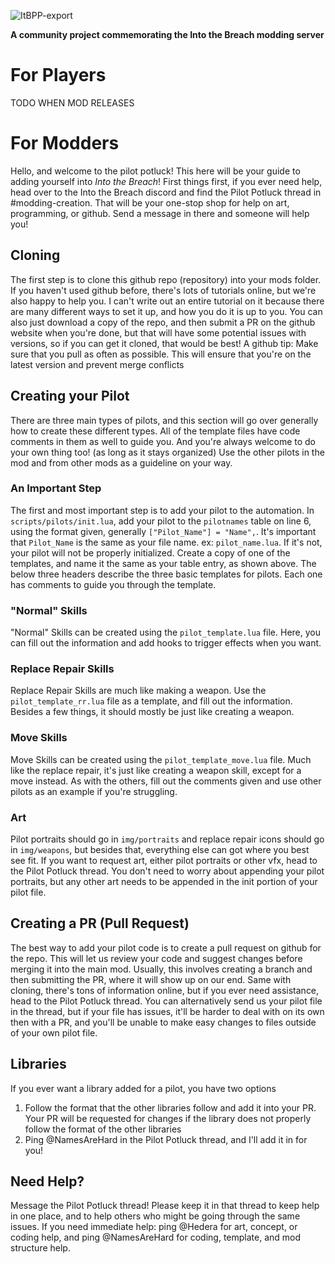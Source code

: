 ![ItBPP-export](https://github.com/Hederarch/ItB-Pilot-Potluck/assets/66890769/5cefd1b7-9091-4dad-bd69-1b7b211276db)

**A community project commemorating the Into the Breach modding server**

# For Players
TODO WHEN MOD RELEASES

# For Modders
Hello, and welcome to the pilot potluck! This here will be your guide to adding yourself into *Into the Breach*!
First things first, if you ever need help, head over to the Into the Breach discord and find the Pilot Potluck thread in #modding-creation. That will be your one-stop shop for help on art, programming, or github. Send a message in there and someone will help you!
## Cloning
The first step is to clone this github repo (repository) into your mods folder. If you haven't used github before, there's lots of tutorials online, but we're also happy to help you. I can't write out an entire tutorial on it because there are many different ways to set it up, and how you do it is up to you. You can also just download a copy of the repo, and then submit a PR on the github website when you're done, but that will have some potential issues with versions, so if you can get it cloned, that would be best!
A github tip: Make sure that you pull as often as possible. This will ensure that you're on the latest version and prevent merge conflicts
## Creating your Pilot
There are three main types of pilots, and this section will go over generally how to create these different types. All of the template files have code comments in them as well to guide you. And you're always welcome to do your own thing too! (as long as it stays organized)
Use the other pilots in the mod and from other mods as a guideline on your way.
### An Important Step
The first and most important step is to add your pilot to the automation. In `scripts/pilots/init.lua`, add your pilot to the `pilotnames` table on line 6, using the format given, generally `["Pilot_Name"] = "Name",`. It's important that `Pilot_Name` is the same as your file name. ex: `pilot_name.lua`. If it's not, your pilot will not be properly initialized.
Create a copy of one of the templates, and name it the same as your table entry, as shown above. The below three headers describe the three basic templates for pilots. Each one has comments to guide you through the template.
### "Normal" Skills
"Normal" Skills can be created using the `pilot_template.lua` file. Here, you can fill out the information and add hooks to trigger effects when you want.
### Replace Repair Skills
Replace Repair Skills are much like making a weapon. Use the `pilot_template_rr.lua` file as a template, and fill out the information. Besides a few things, it should mostly be just like creating a weapon.
### Move Skills
Move Skills can be created using the `pilot_template_move.lua` file. Much like the replace repair, it's just like creating a weapon skill, except for a move instead. As with the others, fill out the comments given and use other pilots as an example if you're struggling.
### Art
Pilot portraits should go in `img/portraits` and replace repair icons should go in `img/weapons`, but besides that, everything else can got where you best see fit. If you want to request art, either pilot portraits or other vfx, head to the Pilot Potluck thread.
You don't need to worry about appending your pilot portraits, but any other art needs to be appended in the init portion of your pilot file.
## Creating a PR (Pull Request)
The best way to add your pilot code is to create a pull request on github for the repo. This will let us review your code and suggest changes before merging it into the main mod. Usually, this involves creating a branch and then submitting the PR, where it will show up on our end. Same with cloning, there's tons of information online, but if you ever need assistance, head to the Pilot Potluck thread.
You can alternatively send us your pilot file in the thread, but if your file has issues, it'll be harder to deal with on its own then with a PR, and you'll be unable to make easy changes to files outside of your own pilot file.
## Libraries
If you ever want a library added for a pilot, you have two options
1. Follow the format that the other libraries follow and add it into your PR. Your PR will be requested for changes if the library does not properly follow the format of the other libraries
2. Ping @NamesAreHard in the Pilot Potluck thread, and I'll add it in for you!

## Need Help?
Message the Pilot Potluck thread! Please keep it in that thread to keep help in one place, and to help others who might be going through the same issues. If you need immediate help: ping @Hedera for art, concept, or coding help, and ping @NamesAreHard for coding, template, and mod structure help.
